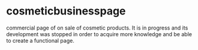 # cosmeticbusinesspage
commercial page of on sale of cosmetic products. It is in progress and its development was stopped in order to acquire more knowledge and be able to create a functional page.
